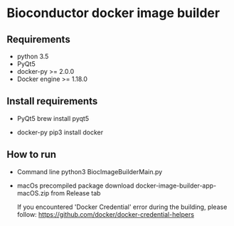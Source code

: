 # Bioconductor docker image builder

## Requirements
- python 3.5
- PyQt5
- docker-py >= 2.0.0
- Docker engine >= 1.18.0

## Install requirements
- PyQt5
  brew install pyqt5

- docker-py
  pip3 install docker

## How to run
- Command line
  python3 BiocImageBuilderMain.py

- macOs precompiled package
  download docker-image-builder-app-macOS.zip from Release tab

  If you encountered 'Docker Credential' error during the building, please follow:
  https://github.com/docker/docker-credential-helpers